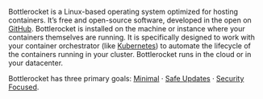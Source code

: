 Bottlerocket is a Linux-based operating system optimized for hosting containers.
It’s free and open-source software, developed in the open on [GitHub](https://github.com/bottlerocket-os).
Bottlerocket is installed on the machine or instance where your containers themselves are running.
It is specifically designed to work with your container orchestrator (like [Kubernetes](https://kubernetes.io/)) to automate the lifecycle of the containers running in your cluster.
Bottlerocket runs in the cloud or in your datacenter.

Bottlerocket has three primary goals: [Minimal](#minimal) · [Safe Updates](#safe-updates) · [Security Focused](#security-focused).
